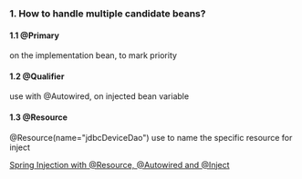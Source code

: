 ### 1. How to handle multiple candidate beans?
#### 1.1 @Primary
 on the implementation bean, to mark priority
 
#### 1.2 @Qualifier
use with @Autowired, on injected bean variable

#### 1.3 @Resource
@Resource(name="jdbcDeviceDao")
 use to name the specific resource for inject
 
 [Spring Injection with @Resource, @Autowired and @Inject](http://blogs.sourceallies.com/2011/08/spring-injection-with-resource-and-autowired/)